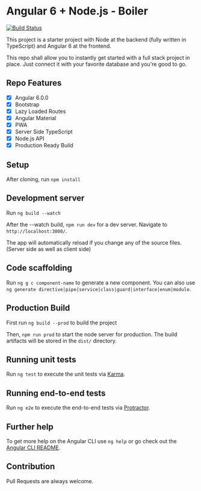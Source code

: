 # Angular 6 + Node.js - Boiler

[![Build Status](https://travis-ci.com/meetdave3/Angular6-Node.js-TypeScript.svg?branch=master)](https://github.com/meetdave3/Angular6-Node.js-TypeScript)

This project is a starter project with Node at the backend (fully written in TypeScript) and Angular 6 at the frontend.

This repo shall allow you to instantly get started with a full stack project in place. Just connect it with your favorite database and you're good to go.

## Repo Features 

- [x] Angular 6.0.0
- [x] Bootstrap
- [x] Lazy Loaded Routes
- [x] Angular Material
- [x] PWA
- [x] Server Side TypeScript
- [x] Node.js API
- [x] Production Ready Build

## Setup

After cloning, run `npm install`

## Development server

Run `ng build --watch` 

After the --watch build, `npm run dev` for a dev server. Navigate to `http://localhost:3000/`. 

The app will automatically reload if you change any of the source files. (Server side as well as client side)

## Code scaffolding

Run `ng g c component-name` to generate a new component. You can also use `ng generate directive|pipe|service|class|guard|interface|enum|module`.

## Production Build

First run `ng build --prod` to build the project

Then, `npm run prod` to start the node server for production. The build artifacts will be stored in the `dist/` directory. 

## Running unit tests

Run `ng test` to execute the unit tests via [Karma](https://karma-runner.github.io).

## Running end-to-end tests

Run `ng e2e` to execute the end-to-end tests via [Protractor](http://www.protractortest.org/).

## Further help

To get more help on the Angular CLI use `ng help` or go check out the [Angular CLI README](https://github.com/angular/angular-cli/blob/master/README.md).

## Contribution

Pull Requests are always welcome. 
